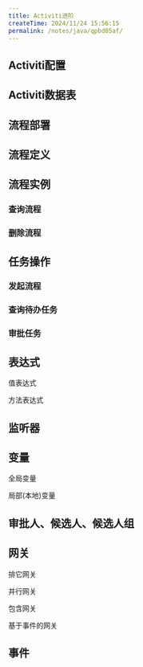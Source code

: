 ```yaml
---
title: Activiti进阶
createTime: 2024/11/24 15:56:15
permalink: /notes/java/qpbd05af/
---
```

## Activiti配置



## Activiti数据表



## 流程部署



## 流程定义



## 流程实例

### 查询流程




### 删除流程



## 任务操作

### 发起流程


### 查询待办任务



### 审批任务



## 表达式

值表达式

方法表达式



## 监听器



## 变量

全局变量

局部(本地)变量



## 审批人、候选人、候选人组



## 网关

排它网关

并行网关

包含网关

基于事件的网关

## 事件

